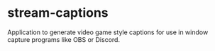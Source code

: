 # stream-captions

Application to generate video game style captions for use in window capture programs like OBS or Discord.
